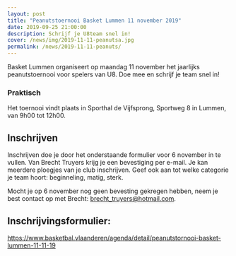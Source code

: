 ```yaml
---
layout: post
title: "Peanutstoernooi Basket Lummen 11 november 2019"
date: 2019-09-25 21:00:00
description: Schrijf je U8team snel in!
cover: /news/img/2019-11-11-peanutsa.jpg
permalink: /news/2019-11-11-peanuts/
---
```


Basket Lummen organiseert op maandag 11 november het jaarlijks peanutstoernooi voor spelers van U8. Doe mee en schrijf je team snel in!

### Praktisch

Het toernooi vindt plaats in Sporthal de Vijfsprong, Sportweg 8 in Lummen, van 9h00 tot 12h00.

## Inschrijven

Inschrijven doe je door het onderstaande formulier voor 6 november in te vullen. Van Brecht Truyers krijg je een bevestiging per e-mail.
Je kan meerdere ploegjes van je club inschrijven. Geef ook aan tot welke categorie je team hoort: beginneling, matig, sterk.

Mocht je op 6 november nog geen bevesting gekregen hebben, neem je best contact op met Brecht: [brecht_truyers@hotmail.com](brecht_truyers@hotmail.com).

## Inschrijvingsformulier: 

https://www.basketbal.vlaanderen/agenda/detail/peanutstornooi-basket-lummen-11-11-19

<br />


